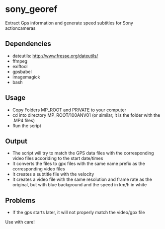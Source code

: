 # sony_georef
Extract Gps information and generate speed subtitles for Sony actioncameras

## Dependencies
- dateutils: http://www.fresse.org/dateutils/
- ffmpeg
- exiftool
- gpsbabel
- imagemagick
- bash

## Usage
- Copy Folders MP_ROOT and PRIVATE to your computer
- cd into directory MP_ROOT/100ANV01 (or similar, it is the folder with the .MP4 files)
- Run the script

## Output
- The script will try to match the GPS data files with the corresponding video files accoriding to the start date/times
- It converts the files to gpx files with the same name prefix as the corresponding video files
- It creates a subtitle file with the velocity
- It creates a video file with the same resolution and frame rate as the original, but with blue background and the speed in km/h in white

## Problems
- If the gps starts later, it will not properly match the video/gpx file

Use with care!

